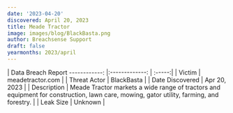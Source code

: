 ```yaml
---
date: '2023-04-20'
discovered: April 20, 2023
title: Meade Tractor
image: images/blog/BlackBasta.png
author: Breachsense Support
draft: false
yearmonths: 2023/april
---
```



| Data Breach Report
------------:     |:-------------:    | :-----:|
| Victim      | meadetractor.com      | 
| Threat Actor      | BlackBasta      | 
| Date Discovered      | Apr 20, 2023      | 
| Description      | Meade Tractor markets a wide range of tractors and equipment for construction, lawn care, mowing, gator utility, farming, and forestry.      | 
| Leak Size      | Unknown      | 


